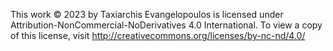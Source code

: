 This work © 2023 by Taxiarchis Evangelopoulos is licensed under Attribution-NonCommercial-NoDerivatives 4.0 International. To view a copy of this license, visit http://creativecommons.org/licenses/by-nc-nd/4.0/
